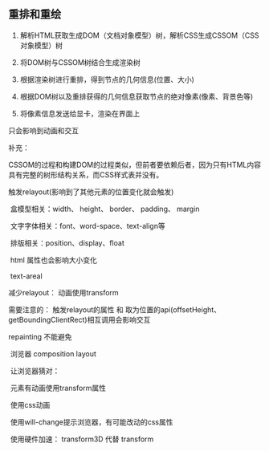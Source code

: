 ## 重排和重绘

1. 解析HTML获取生成DOM（文档对象模型）树，解析CSS生成CSSOM（CSS对象模型）树

2. 将DOM树与CSSOM树结合生成渲染树

3. 根据渲染树进行重排，得到节点的几何信息(位置、大小)

4. 根据DOM树以及重排获得的几何信息获取节点的绝对像素(像素、背景色等)

5. 将像素信息发送给显卡，渲染在界面上

只会影响到动画和交互

补充：

​	CSSOM的过程和构建DOM的过程类似，但前者要依赖后者，因为只有HTML内容具有完整的树形结构关系，而CSS样式表并没有。



触发relayout(影响到了其他元素的位置变化就会触发)

​	盒模型相关：width、 height、 border、 padding、 margin

​	文字字体相关：font、word-space、text-align等

​	排版相关：position、display、float

​	html 属性也会影响大小变化

​	text-areal

减少relayout： 动画使用transform

需要注意的： 触发relayout的属性 和 取为位置的api(offsetHeight、getBoundingClientRect)相互调用会影响交互



repainting 不能避免

​	浏览器 composition layout

​	让浏览器猜对： 

​		元素有动画使用transform属性

​		使用css动画

​		使用will-change提示浏览器，有可能改动的css属性

​	使用硬件加速： transform3D 代替 transform